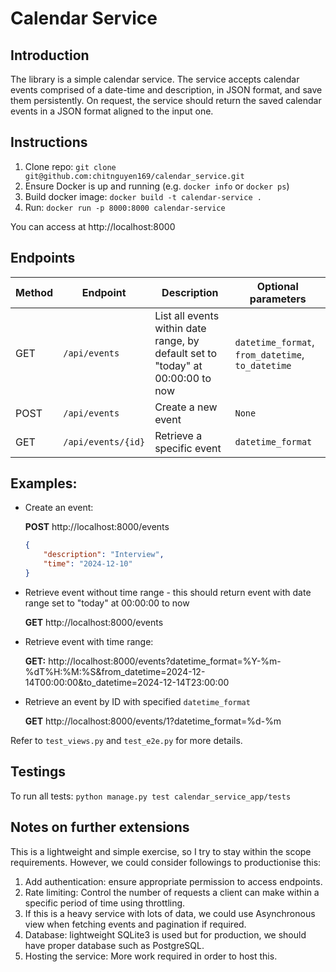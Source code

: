 # Calendar Service

## Introduction
The library is a simple calendar service. The service accepts calendar events comprised of a date-time and description, in JSON format, and save them persistently. On request, the service should return the saved calendar events in a JSON format aligned to the input one.

## Instructions
1. Clone repo: `git clone git@github.com:chitnguyen169/calendar_service.git`
2. Ensure Docker is up and running (e.g. `docker info` or `docker ps`)
3. Build docker image: `docker build -t calendar-service .`
4. Run: `docker run -p 8000:8000 calendar-service`

You can access at http://localhost:8000

## Endpoints

| Method | Endpoint           | Description                                                                    | Optional parameters                               | 
|--------|--------------------|--------------------------------------------------------------------------------|---------------------------------------------------|
| GET    | `/api/events`      | List all events within date range, by default set to "today" at 00:00:00 to now| `datetime_format`, `from_datetime`, `to_datetime` |
| POST   | `/api/events`      | Create a new event                                                             | `None`                                            |
| GET    | `/api/events/{id}` | Retrieve a specific event                                                      | `datetime_format`                                 |
 
## Examples:
- Create an event: 
   
    **POST** http://localhost:8000/events
    
    ```json 
    {
        "description": "Interview",
        "time": "2024-12-10"
    }
- Retrieve event without time range - this should return event with date range set to "today" at 00:00:00 to now

   **GET** http://localhost:8000/events

- Retrieve event with time range:
   
    **GET:** http://localhost:8000/events?datetime_format=%Y-%m-%dT%H:%M:%S&from_datetime=2024-12-14T00:00:00&to_datetime=2024-12-14T23:00:00

- Retrieve an event by ID with specified `datetime_format`
   
   **GET** http://localhost:8000/events/1?datetime_format=%d-%m


Refer to `test_views.py` and `test_e2e.py` for more details.
## Testings
To run all tests: `python manage.py test calendar_service_app/tests`

## Notes on further extensions
This is a lightweight and simple exercise, so I try to stay within the scope requirements. However, we could consider followings to productionise this:
1. Add authentication: ensure appropriate permission to access endpoints.
2. Rate limiting: Control the number of requests a client can make within a specific period of time using throttling.
3. If this is a heavy service with lots of data, we could use Asynchronous view when fetching events and pagination if required.
4. Database: lightweight SQLite3 is used but for production, we should have proper database such as PostgreSQL.
5. Hosting the service: More work required in order to host this.




